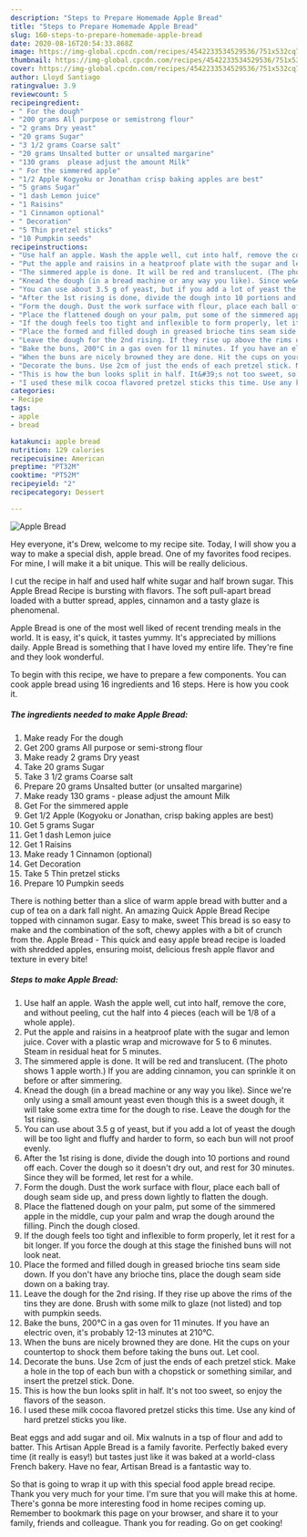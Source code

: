```yaml
---
description: "Steps to Prepare Homemade Apple Bread"
title: "Steps to Prepare Homemade Apple Bread"
slug: 160-steps-to-prepare-homemade-apple-bread
date: 2020-08-16T20:54:33.868Z
image: https://img-global.cpcdn.com/recipes/4542233534529536/751x532cq70/apple-bread-recipe-main-photo.jpg
thumbnail: https://img-global.cpcdn.com/recipes/4542233534529536/751x532cq70/apple-bread-recipe-main-photo.jpg
cover: https://img-global.cpcdn.com/recipes/4542233534529536/751x532cq70/apple-bread-recipe-main-photo.jpg
author: Lloyd Santiago
ratingvalue: 3.9
reviewcount: 5
recipeingredient:
- " For the dough"
- "200 grams All purpose or semistrong flour"
- "2 grams Dry yeast"
- "20 grams Sugar"
- "3 1/2 grams Coarse salt"
- "20 grams Unsalted butter or unsalted margarine"
- "130 grams  please adjust the amount Milk"
- " For the simmered apple"
- "1/2 Apple Kogyoku or Jonathan crisp baking apples are best"
- "5 grams Sugar"
- "1 dash Lemon juice"
- "1 Raisins"
- "1 Cinnamon optional"
- " Decoration"
- "5 Thin pretzel sticks"
- "10 Pumpkin seeds"
recipeinstructions:
- "Use half an apple. Wash the apple well, cut into half, remove the core, and without peeling, cut the half into 4 pieces (each will be 1/8 of a whole apple)."
- "Put the apple and raisins in a heatproof plate with the sugar and lemon juice. Cover with a plastic wrap and microwave for 5 to 6 minutes. Steam in residual heat for 5 minutes."
- "The simmered apple is done. It will be red and translucent. (The photo shows 1 apple worth.) If you are adding cinnamon, you can sprinkle it on before or after simmering."
- "Knead the dough (in a bread machine or any way you like). Since we&#39;re only using a small amount yeast even though this is a sweet dough, it will take some extra time for the dough to rise. Leave the dough for the 1st rising."
- "You can use about 3.5 g of yeast, but if you add a lot of yeast the dough will be too light and fluffy and harder to form, so each bun will not proof evenly."
- "After the 1st rising is done, divide the dough into 10 portions and round off each. Cover the dough so it doesn&#39;t dry out, and rest for 30 minutes. Since they will be formed, let rest for a while."
- "Form the dough. Dust the work surface with flour, place each ball of dough seam side up, and press down lightly to flatten the dough."
- "Place the flattened dough on your palm, put some of the simmered apple in the middle, cup your palm and wrap the dough around the filling. Pinch the dough closed."
- "If the dough feels too tight and inflexible to form properly, let it rest for a bit longer. If you force the dough at this stage the finished buns will not look neat."
- "Place the formed and filled dough in greased brioche tins seam side down. If you don&#39;t have any brioche tins, place the dough seam side down on a baking tray."
- "Leave the dough for the 2nd rising. If they rise up above the rims of the tins they are done. Brush with some milk to glaze (not listed) and top with pumpkin seeds."
- "Bake the buns, 200°C in a gas oven for 11 minutes. If you have an electric oven, it&#39;s probably 12-13 minutes at 210°C."
- "When the buns are nicely browned they are done. Hit the cups on your countertop to shock them before taking the buns out. Let cool."
- "Decorate the buns. Use 2cm of just the ends of each pretzel stick. Make a hole in the top of each bun with a chopstick or something similar, and insert the pretzel stick. Done."
- "This is how the bun looks split in half. It&#39;s not too sweet, so enjoy the flavors of the season."
- "I used these milk cocoa flavored pretzel sticks this time. Use any kind of hard pretzel sticks you like."
categories:
- Recipe
tags:
- apple
- bread

katakunci: apple bread 
nutrition: 129 calories
recipecuisine: American
preptime: "PT32M"
cooktime: "PT52M"
recipeyield: "2"
recipecategory: Dessert

---
```



![Apple Bread](https://img-global.cpcdn.com/recipes/4542233534529536/751x532cq70/apple-bread-recipe-main-photo.jpg)

Hey everyone, it's Drew, welcome to my recipe site. Today, I will show you a way to make a special dish, apple bread. One of my favorites food recipes. For mine, I will make it a bit unique. This will be really delicious.

I cut the recipe in half and used half white sugar and half brown sugar. This Apple Bread Recipe is bursting with flavors. The soft pull-apart bread loaded with a butter spread, apples, cinnamon and a tasty glaze is phenomenal.

Apple Bread is one of the most well liked of recent trending meals in the world. It is easy, it's quick, it tastes yummy. It's appreciated by millions daily. Apple Bread is something that I have loved my entire life. They're fine and they look wonderful.


To begin with this recipe, we have to prepare a few components. You can cook apple bread using 16 ingredients and 16 steps. Here is how you cook it.

##### The ingredients needed to make Apple Bread:

1. Make ready  For the dough
1. Get 200 grams All purpose or semi-strong flour
1. Make ready 2 grams Dry yeast
1. Take 20 grams Sugar
1. Take 3 1/2 grams Coarse salt
1. Prepare 20 grams Unsalted butter (or unsalted margarine)
1. Make ready 130 grams - please adjust the amount Milk
1. Get  For the simmered apple
1. Get 1/2 Apple (Kogyoku or Jonathan, crisp baking apples are best)
1. Get 5 grams Sugar
1. Get 1 dash Lemon juice
1. Get 1 Raisins
1. Make ready 1 Cinnamon (optional)
1. Get  Decoration
1. Take 5 Thin pretzel sticks
1. Prepare 10 Pumpkin seeds


There is nothing better than a slice of warm apple bread with butter and a cup of tea on a dark fall night. An amazing Quick Apple Bread Recipe topped with cinnamon sugar. Easy to make, sweet This bread is so easy to make and the combination of the soft, chewy apples with a bit of crunch from the. Apple Bread - This quick and easy apple bread recipe is loaded with shredded apples, ensuring moist, delicious fresh apple flavor and texture in every bite! 

##### Steps to make Apple Bread:

1. Use half an apple. Wash the apple well, cut into half, remove the core, and without peeling, cut the half into 4 pieces (each will be 1/8 of a whole apple).
1. Put the apple and raisins in a heatproof plate with the sugar and lemon juice. Cover with a plastic wrap and microwave for 5 to 6 minutes. Steam in residual heat for 5 minutes.
1. The simmered apple is done. It will be red and translucent. (The photo shows 1 apple worth.) If you are adding cinnamon, you can sprinkle it on before or after simmering.
1. Knead the dough (in a bread machine or any way you like). Since we&#39;re only using a small amount yeast even though this is a sweet dough, it will take some extra time for the dough to rise. Leave the dough for the 1st rising.
1. You can use about 3.5 g of yeast, but if you add a lot of yeast the dough will be too light and fluffy and harder to form, so each bun will not proof evenly.
1. After the 1st rising is done, divide the dough into 10 portions and round off each. Cover the dough so it doesn&#39;t dry out, and rest for 30 minutes. Since they will be formed, let rest for a while.
1. Form the dough. Dust the work surface with flour, place each ball of dough seam side up, and press down lightly to flatten the dough.
1. Place the flattened dough on your palm, put some of the simmered apple in the middle, cup your palm and wrap the dough around the filling. Pinch the dough closed.
1. If the dough feels too tight and inflexible to form properly, let it rest for a bit longer. If you force the dough at this stage the finished buns will not look neat.
1. Place the formed and filled dough in greased brioche tins seam side down. If you don&#39;t have any brioche tins, place the dough seam side down on a baking tray.
1. Leave the dough for the 2nd rising. If they rise up above the rims of the tins they are done. Brush with some milk to glaze (not listed) and top with pumpkin seeds.
1. Bake the buns, 200°C in a gas oven for 11 minutes. If you have an electric oven, it&#39;s probably 12-13 minutes at 210°C.
1. When the buns are nicely browned they are done. Hit the cups on your countertop to shock them before taking the buns out. Let cool.
1. Decorate the buns. Use 2cm of just the ends of each pretzel stick. Make a hole in the top of each bun with a chopstick or something similar, and insert the pretzel stick. Done.
1. This is how the bun looks split in half. It&#39;s not too sweet, so enjoy the flavors of the season.
1. I used these milk cocoa flavored pretzel sticks this time. Use any kind of hard pretzel sticks you like.


Beat eggs and add sugar and oil. Mix walnuts in a tsp of flour and add to batter. This Artisan Apple Bread is a family favorite. Perfectly baked every time (it really is easy!) but tastes just like it was baked at a world-class French bakery. Have no fear, Artisan Bread is a fantastic way to. 

So that is going to wrap it up with this special food apple bread recipe. Thank you very much for your time. I'm sure that you will make this at home. There's gonna be more interesting food in home recipes coming up. Remember to bookmark this page on your browser, and share it to your family, friends and colleague. Thank you for reading. Go on get cooking!

